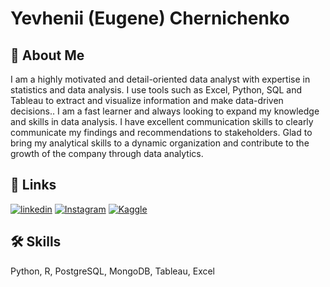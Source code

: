 
# Yevhenii (Eugene) Chernichenko


## 🚀 About Me
I am a highly motivated and detail-oriented data analyst with expertise in statistics and data analysis. I use tools such as Excel, Python, SQL and Tableau to extract and visualize information and make data-driven decisions.. I am a fast learner and always looking to expand my knowledge and skills in data analysis. I have excellent communication skills to clearly communicate my findings and recommendations to stakeholders. Glad to bring my analytical skills to a dynamic organization and contribute to the growth of the company through data analytics.


## 🔗 Links

[![linkedin](https://icons.iconarchive.com/icons/uiconstock/socialmedia/32/Linkedin-icon.png)](https://www.linkedin.com/in/slider2k/)
[![Instagram](https://cdn.icon-icons.com/icons2/1584/PNG/32/3721672-instagram_108066.png)](https://Instagram.com/slider.2k)
[![Kaggle](https://cdn.icon-icons.com/icons2/2699/PNG/32/kaggle_logo_icon_168473.png)](https://www.kaggle.com/slider2k)


## 🛠 Skills
Python, R, PostgreSQL, MongoDB, Tableau, Excel

